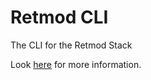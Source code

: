 # Retmod CLI
The CLI for the Retmod Stack

Look [here](https://github.com/RedCrafter07/retmod) for more information.